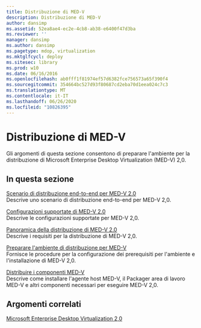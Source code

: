 ```yaml
---
title: Distribuzione di MED-V
description: Distribuzione di MED-V
author: dansimp
ms.assetid: 52ea8ae4-ec2e-4cb8-ab38-e6400f47d3ba
ms.reviewer: ''
manager: dansimp
ms.author: dansimp
ms.pagetype: mdop, virtualization
ms.mktglfcycl: deploy
ms.sitesec: library
ms.prod: w10
ms.date: 06/16/2016
ms.openlocfilehash: ab0fff1f81974ef57d6382fce756573a65f390f4
ms.sourcegitcommit: 354664bc527d93f80687cd2eba70d1eea024c7c3
ms.translationtype: MT
ms.contentlocale: it-IT
ms.lasthandoff: 06/26/2020
ms.locfileid: "10826395"
---
```

# Distribuzione di MED-V


Gli argomenti di questa sezione consentono di preparare l'ambiente per la distribuzione di Microsoft Enterprise Desktop Virtualization (MED-V) 2,0.

## In questa sezione


<a href="" id="end-to-end-deployment-scenario-for-med-v-2-0"></a>[Scenario di distribuzione end-to-end per MED-V 2.0](end-to-end-deployment-scenario-for-med-v-20.md)  
Descrive uno scenario di distribuzione end-to-end per MED-V 2,0.

<a href="" id="med-v-2-0-supported-configurations"></a>[Configurazioni supportate di MED-V 2.0](med-v-20-supported-configurations.md)  
Descrive le configurazioni supportate per MED-V 2,0.

<a href="" id="med-v-2-0-deployment-overview"></a>[Panoramica della distribuzione di MED-V 2.0](med-v-20-deployment-overview.md)  
Descrive i requisiti per la distribuzione di MED-V 2,0.

<a href="" id="prepare-the-deployment-environment-for-med-v"></a>[Preparare l'ambiente di distribuzione per MED-V](prepare-the-deployment-environment-for-med-v.md)  
Fornisce le procedure per la configurazione dei prerequisiti per l'ambiente e l'installazione di MED-V 2,0.

<a href="" id="deploy-the-med-v-components"></a>[Distribuire i componenti MED-V](deploy-the-med-v-components.md)  
Descrive come installare l'agente host MED-V, il Packager area di lavoro MED-V e altri componenti necessari per eseguire MED-V 2,0.

## Argomenti correlati


[Microsoft Enterprise Desktop Virtualization 2,0](index.md)

 

 





